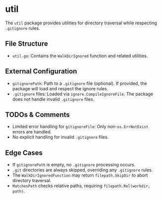 # util

The `util` package provides utilities for directory traversal while respecting `.gitignore` rules.

## File Structure

- `util.go`: Contains the `WalkDirIgnored` function and related utilities.

## External Configuration

- `gitignorePath`: Path to a `.gitignore` file (optional). If provided, the package will load and respect the ignore rules.
- `.gitignore` files: Loaded via `ignore.CompileIgnoreFile`. The package does not handle invalid `.gitignore` files.

## TODOs & Comments

- Limited error handling for `gitignoreFile`: Only non-`os.ErrNotExist` errors are handled.
- No explicit handling for invalid `.gitignore` files.

## Edge Cases

- If `gitignorePath` is empty, no `.gitignore` processing occurs.
- `.git` directories are always skipped, overriding any `.gitignore` rules.
- The `WalkDirIgnoredFunction` may return `filepath.SkipDir` to abort directory traversal.
- `MatchesPath` checks relative paths, requiring `filepath.Rel(workdir, path)`.